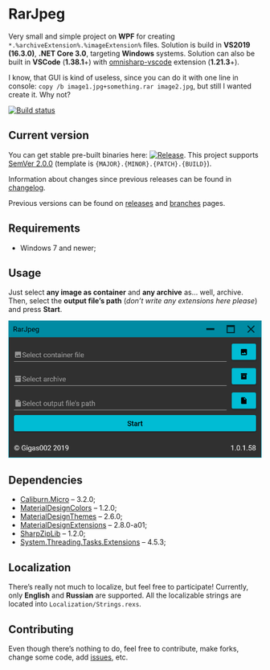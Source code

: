 # RarJpeg

Very small and simple project on **WPF** for creating `*.%archiveExtension%.%imageExtension%` files. Solution is build in **VS2019 (16.3.0)**, **.NET Core 3.0**, targeting **Windows** systems. Solution can also be built in **VSCode** (**1.38.1**+) with [omnisharp-vscode](https://github.com/OmniSharp/omnisharp-vscode) extension (**1.21.3**+).

I know, that GUI is kind of useless, since you can do it with one line in console: `copy /b image1.jpg+something.rar image2.jpg`, but still I wanted create it. Why not?

[![Build status](https://ci.appveyor.com/api/projects/status/7wvh1l5kv3bi9iae?svg=true)](https://ci.appveyor.com/project/Gigas002/rarjpeg)

## Current version

You can get stable pre-built binaries here: [![Release](https://img.shields.io/github/release/Gigas002/RarJpeg.svg)](https://github.com/Gigas002/RarJpeg/releases/latest). This project supports [SemVer 2.0.0](https://semver.org/) (template is `{MAJOR}.{MINOR}.{PATCH}.{BUILD}`).

Information about changes since previous releases can be found in [changelog](https://github.com/Gigas002/RarJpeg/blob/master/CHANGELOG.md).

Previous versions can be found on [releases](https://github.com/Gigas002/RarJpeg/releases) and [branches](https://github.com/Gigas002/RarJpeg/branches) pages.

## Requirements

- Windows 7 and newer;

## Usage

Just select **any image as container** and **any archive** as… well, archive. Then, select the **output file’s path** (*don’t write any extensions here please*) and press **Start**.

![Main page](Screenshots/MainPage.png)

## Dependencies

- [Caliburn.Micro](<https://www.nuget.org/packages/Caliburn.Micro>) – 3.2.0;
- [MaterialDesignColors](<https://www.nuget.org/packages/MaterialDesignColors>) – 1.2.0;
- [MaterialDesignThemes](<https://www.nuget.org/packages/MaterialDesignThemes>) – 2.6.0;
- [MaterialDesignExtensions](<https://www.nuget.org/packages/MaterialDesignExtensions/>) – 2.8.0-a01;
- [SharpZipLib](<https://www.nuget.org/packages/SharpZipLib/>) – 1.2.0;
- [System.Threading.Tasks.Extensions](<https://www.nuget.org/packages/System.Threading.Tasks.Extensions>) – 4.5.3;

## Localization

There’s really not much to localize, but feel free to participate! Currently, only **English** and **Russian** are supported. All the localizable strings are located into `Localization/Strings.rexs`.

## Contributing

Even though there’s nothing to do, feel free to contribute, make forks, change some code, add [issues](https://github.com/Gigas002/RarJpeg/issues), etc.
